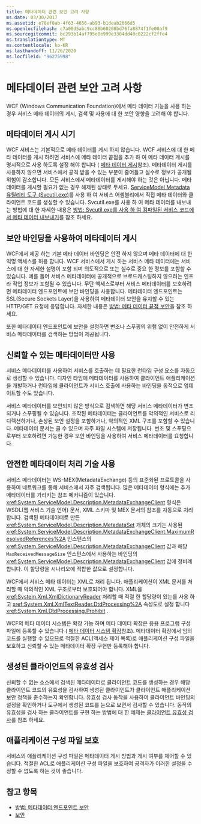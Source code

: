 ```yaml
---
title: 메타데이터 관련 보안 고려 사항
ms.date: 03/30/2017
ms.assetid: e78ef8ab-4f63-4656-ab93-b1deab2666d5
ms.openlocfilehash: c7a00d5abc9cc88b60208bd76fa8874f1fe00af9
ms.sourcegitcommit: bc293b14af795e0e999e3304dd40c0222cf2ffe4
ms.translationtype: MT
ms.contentlocale: ko-KR
ms.lasthandoff: 11/26/2020
ms.locfileid: "96275998"
---
```

# <a name="security-considerations-with-metadata"></a>메타데이터 관련 보안 고려 사항

WCF (Windows Communication Foundation)에서 메타 데이터 기능을 사용 하는 경우 서비스 메타 데이터의 게시, 검색 및 사용에 대 한 보안 영향을 고려해 야 합니다.  
  
## <a name="when-to-publish-metadata"></a>메타데이터 게시 시기  

 WCF 서비스는 기본적으로 메타 데이터를 게시 하지 않습니다. WCF 서비스에 대 한 메타 데이터를 게시 하려면 서비스에 메타 데이터 끝점을 추가 하 여 메타 데이터 게시를 명시적으로 사용 하도록 설정 해야 합니다 ( [메타 데이터 게시](publishing-metadata.md)참조). 메타데이터 게시를 사용하지 않으면 서비스에서 공격 받을 수 있는 부분이 줄어들고 실수로 정보가 공개될 위험이 감소합니다. 모든 서비스에서 메타데이터를 게시해야 하는 것은 아닙니다. 메타데이터를 게시할 필요가 없는 경우 해제된 상태로 두세요. [ServiceModel Metadata 유틸리티 도구 (Svcutil.exe)](../servicemodel-metadata-utility-tool-svcutil-exe.md)를 사용 하 여 서비스 어셈블리에서 직접 메타 데이터와 클라이언트 코드를 생성할 수 있습니다. Svcutil.exe를 사용 하 여 메타 데이터를 내보내는 방법에 대 한 자세한 내용은 [방법: Svcutil.exe를 사용 하 여 컴파일된 서비스 코드에서 메타 데이터 내보내기](how-to-use-svcutil-exe-to-export-metadata-from-compiled-service-code.md)를 참조 하세요.  
  
## <a name="publishing-metadata-using-a-secure-binding"></a>보안 바인딩을 사용하여 메타데이터 게시  

 WCF에서 제공 하는 기본 메타 데이터 바인딩은 안전 하지 않으며 메타 데이터에 대 한 익명 액세스를 허용 합니다. WCF 서비스에서 게시 하는 서비스 메타 데이터에는 서비스에 대 한 자세한 설명이 포함 되며 의도적으로 또는 실수로 중요 한 정보를 포함할 수 있습니다. 예를 들어 서비스 메타데이터에 공개적으로 브로드캐스팅하지 않으려는 인프라 작업 정보가 포함될 수 있습니다. 무단 액세스로부터 서비스 메타데이터를 보호하려면 메타데이터 엔드포인트에 보안 바인딩을 사용합니다. 메타데이터 엔드포인트는 SSL(Secure Sockets Layer)을 사용하여 메타데이터 보안을 유지할 수 있는 HTTP/GET 요청에 응답합니다. 자세한 내용은 [방법: 메타 데이터 끝점 보안](how-to-secure-metadata-endpoints.md)을 참조 하세요.  
  
 또한 메타데이터 엔드포인트에 보안을 설정하면 변조나 스푸핑의 위험 없이 안전하게 서비스 메타데이터를 검색하는 방법이 제공됩니다.  
  
## <a name="using-only-trusted-metadata"></a>신뢰할 수 있는 메타데이터만 사용  

 서비스 메타데이터를 사용하여 서비스를 호출하는 데 필요한 런타임 구성 요소를 자동으로 생성할 수 있습니다. 디자인 타임에 메타데이터를 사용하여 클라이언트 애플리케이션을 개발하거나 런타임에 클라이언트가 서비스 호출에 사용하는 바인딩을 동적으로 업데이트할 수도 있습니다.  
  
 서비스 메타데이터를 보안되지 않은 방식으로 검색하면 해당 서비스 메타데이터가 변조되거나 스푸핑될 수 있습니다. 조작된 메타데이터는 클라이언트를 악의적인 서비스로 리디렉션하거나, 손상된 보안 설정을 포함하거나, 악의적인 XML 구조를 포함할 수 있습니다. 메타데이터 문서는 클 수 있으며 자주 파일 시스템에 저장됩니다. 변조 및 스푸핑으로부터 보호하려면 가능한 경우 보안 바인딩을 사용하여 서비스 메타데이터를 요청합니다.  
  
## <a name="using-safe-techniques-for-processing-metadata"></a>안전한 메타데이터 처리 기술 사용  

 서비스 메타데이터는 WS-MEX(MetadataExchange) 등의 표준화된 프로토콜을 사용하여 네트워크를 통해 서비스에서 자주 검색됩니다. 많은 메타데이터 형식에는 추가 메타데이터를 가리키는 참조 메커니즘이 있습니다. <xref:System.ServiceModel.Description.MetadataExchangeClient> 형식은 WSDL(웹 서비스 기술 언어) 문서, XML 스키마 및 MEX 문서의 참조를 자동으로 처리합니다. 검색된 메타데이터로 만든 <xref:System.ServiceModel.Description.MetadataSet> 개체의 크기는 사용된 <xref:System.ServiceModel.Description.MetadataExchangeClient.MaximumResolvedReferences%2A> 인스턴스의 <xref:System.ServiceModel.Description.MetadataExchangeClient> 값과 해당 `MaxReceivedMessageSize` 인스턴스에서 사용하는 바인딩의 <xref:System.ServiceModel.Description.MetadataExchangeClient> 값에 정비례합니다. 이 할당량을 시나리오에 적합한 값으로 설정합니다.  
  
 WCF에서 서비스 메타 데이터는 XML로 처리 됩니다. 애플리케이션이 XML 문서를 처리할 때 악의적인 XML 구조로부터 보호되어야 합니다. XML을 <xref:System.Xml.XmlDictionaryReader> 처리할 때 적절 한 할당량이 있는를 사용 하 고 <xref:System.Xml.XmlTextReader.DtdProcessing%2A> 속성도로 설정 합니다 <xref:System.Xml.DtdProcessing.Prohibit> .  
  
 WCF의 메타 데이터 시스템은 확장 가능 하며 메타 데이터 확장은 응용 프로그램 구성 파일에 등록할 수 있습니다 ( [메타 데이터 시스템 확장](../extending/extending-the-metadata-system.md)참조). 메타데이터 확장에서 임의 코드를 실행할 수 있으므로 적절한 ACL(액세스 제어 목록)로 애플리케이션 구성 파일을 보호하고 신뢰할 수 있는 메타데이터 확장 구현만 등록해야 합니다.  
  
## <a name="validating-generated-clients"></a>생성된 클라이언트의 유효성 검사  

 신뢰할 수 없는 소스에서 검색된 메타데이터로 클라이언트 코드를 생성하는 경우 해당 클라이언트 코드의 유효성을 검사하여 생성된 클라이언트가 클라이언트 애플리케이션 보안 정책을 준수하는지 확인합니다. 유효성 검사 동작을 사용하여 클라이언트 바인딩의 설정을 확인하거나 도구에서 생성된 코드를 눈으로 보면서 검사할 수 있습니다. 동작의 유효성을 검사 하는 클라이언트를 구현 하는 방법에 대 한 예제는 [클라이언트 유효성 검사](../samples/client-validation.md)를 참조 하세요.  
  
## <a name="protecting-application-configuration-files"></a>애플리케이션 구성 파일 보호  

 서비스의 애플리케이션 구성 파일은 메타데이터 게시 방법과 게시 여부를 제어할 수 있습니다. 적절한 ACL로 애플리케이션 구성 파일을 보호하여 공격자가 이러한 설정을 수정할 수 없도록 하는 것이 좋습니다.  
  
## <a name="see-also"></a>참고 항목

- [방법: 메타데이터 엔드포인트 보안](how-to-secure-metadata-endpoints.md)
- [보안](security.md)
